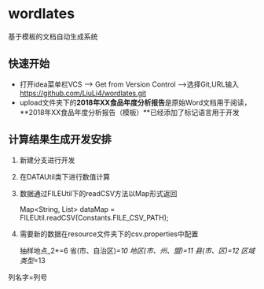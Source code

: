 # wordlates
基于模板的文档自动生成系统

## 快速开始
- 打开idea菜单栏VCS --> Get from Version Control -->选择Git,URL输入 https://github.com/LiuLi4/wordlates.git
- upload文件夹下的**2018年XX食品年度分析报告**是原始Word文档用于阅读，**2018年XX食品年度分析报告（模板）**已经添加了标记语言用于开发

## 计算结果生成开发安排
1. 新建分支进行开发
2. 在DATAUtil类下进行数值计算
3. 数据通过FILEUtil下的readCSV方法以Map形式返回
    
    Map<String, List<String>> dataMap = FILEUtil.readCSV(Constants.FILE_CSV_PATH);
     
4. 需要新的数据在resource文件夹下的csv.properties中配置

    
    抽样地点_2*=6
    省(市、自治区)*=10
    地区(市、州、盟)=11
    县(市、区)=12
    区域类型*=13

列名字=列号